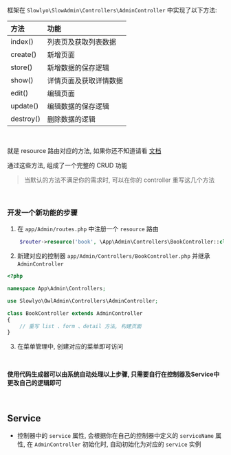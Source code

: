 框架在 `Slowlyo\SlowAdmin\Controllers\AdminController` 中实现了以下方法:

| 方法        | 功能          |
|:----------|:------------|
| index()   | 列表页及获取列表数据  |
| create()  | 新增页面        |
| store()   | 新增数据的保存逻辑   |
| show()    | 详情页面及获取详情数据 |
| edit()    | 编辑页面        |
| update()  | 编辑数据的保存逻辑   |
| destroy() | 删除数据的逻辑     |

<br>

就是 resource 路由对应的方法, 如果你还不知道请看 [文档](https://learnku.com/docs/laravel/9.x/controllers/12212#resource-controllers)

通过这些方法, 组成了一个完整的 CRUD 功能

> 当默认的方法不满足你的需求时, 可以在你的 controller 重写这几个方法

<br>

### __开发一个新功能的步骤__

1. 在 `app/Admin/routes.php` 中注册一个 `resource` 路由

```php
    $router->resource('book', \App\Admin\Controllers\BookController::class);
```

2. 新建对应的控制器 `app/Admin/Controllers/BookController.php` 并继承 `AdminController`

```php
<?php

namespace App\Admin\Controllers;

use Slowlyo\OwlAdmin\Controllers\AdminController;

class BookController extends AdminController
{
    // 重写 list 、form 、detail 方法, 构建页面
}
```

3. 在菜单管理中, 创建对应的菜单即可访问

<br>

__使用代码生成器可以由系统自动处理以上步骤, 只需要自行在控制器及Service中更改自己的逻辑即可__

<br>

## __Service__

- 控制器中的 `service` 属性, 会根据你在自己的控制器中定义的 `serviceName` 属性, 在 `AdminController` 初始化时, 自动初始化为对应的 `service` 实例
